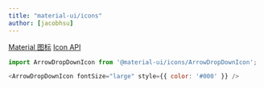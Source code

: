 ```yaml
---
title: "material-ui/icons"
author: [jacobhsu]
---
```


[Material 图标](https://mui.com/zh/components/material-icons/)
[Icon API](https://mui.com/zh/api/icon/)

```js
import ArrowDropDownIcon from '@material-ui/icons/ArrowDropDownIcon';

<ArrowDropDownIcon fontSize="large" style={{ color: '#000' }} />
```
